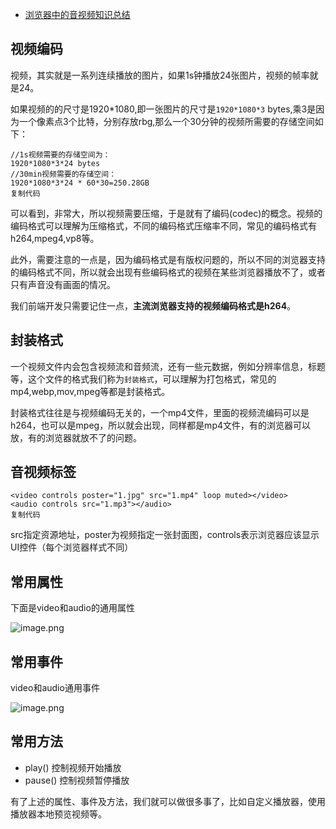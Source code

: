 - [浏览器中的音视频知识总结](https://juejin.cn/post/6998649070076035085)

## 视频编码

视频，其实就是一系列连续播放的图片，如果1s钟播放24张图片，视频的帧率就是24。

如果视频的的尺寸是1920*1080,即一张图片的尺寸是`1920*1080*3` bytes,乘3是因为一个像素点3个比特，分别存放rbg,那么一个30分钟的视频所需要的存储空间如下：

```
//1s视频需要的存储空间为：
1920*1080*3*24 bytes
//30min视频需要的存储空间：
1920*1080*3*24 * 60*30=250.28GB
复制代码
```

可以看到，非常大，所以视频需要压缩，于是就有了编码(codec)的概念。视频的编码格式可以理解为压缩格式，不同的编码格式压缩率不同，常见的编码格式有 h264,mpeg4,vp8等。

此外，需要注意的一点是，因为编码格式是有版权问题的，所以不同的浏览器支持的编码格式不同，所以就会出现有些编码格式的视频在某些浏览器播放不了，或者只有声音没有画面的情况。

我们前端开发只需要记住一点，**主流浏览器支持的视频编码格式是h264**。

## 封装格式

一个视频文件内会包含视频流和音频流，还有一些元数据，例如分辨率信息，标题等，这个文件的格式我们称为`封装格式`，可以理解为打包格式，常见的mp4,webp,mov,mpeg等都是封装格式。

封装格式往往是与视频编码无关的，一个mp4文件，里面的视频流编码可以是h264，也可以是mpeg，所以就会出现，同样都是mp4文件，有的浏览器可以放，有的浏览器就放不了的问题。

## 音视频标签

```
<video controls poster="1.jpg" src="1.mp4" loop muted></video>
<audio controls src="1.mp3"></audio>
复制代码
```

src指定资源地址，poster为视频指定一张封面图，controls表示浏览器应该显示UI控件（每个浏览器样式不同）

## 常用属性

下面是video和audio的通用属性

![image.png](https://p9-juejin.byteimg.com/tos-cn-i-k3u1fbpfcp/1039d5327ad0453b81669220be8cf4b2~tplv-k3u1fbpfcp-watermark.image)

## 常用事件

video和audio通用事件

![image.png](https://p6-juejin.byteimg.com/tos-cn-i-k3u1fbpfcp/377e1854b818432aa5916f1f78e28296~tplv-k3u1fbpfcp-watermark.image)

## 常用方法

- play() 控制视频开始播放
- pause() 控制视频暂停播放

有了上述的属性、事件及方法，我们就可以做很多事了，比如自定义播放器，使用播放器本地预览视频等。